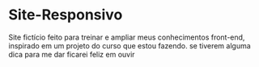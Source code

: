 # Site-Responsivo
Site fictício feito para treinar e ampliar meus conhecimentos front-end, inspirado em um projeto do curso que estou fazendo.
se tiverem alguma dica para me dar ficarei feliz em ouvir 
